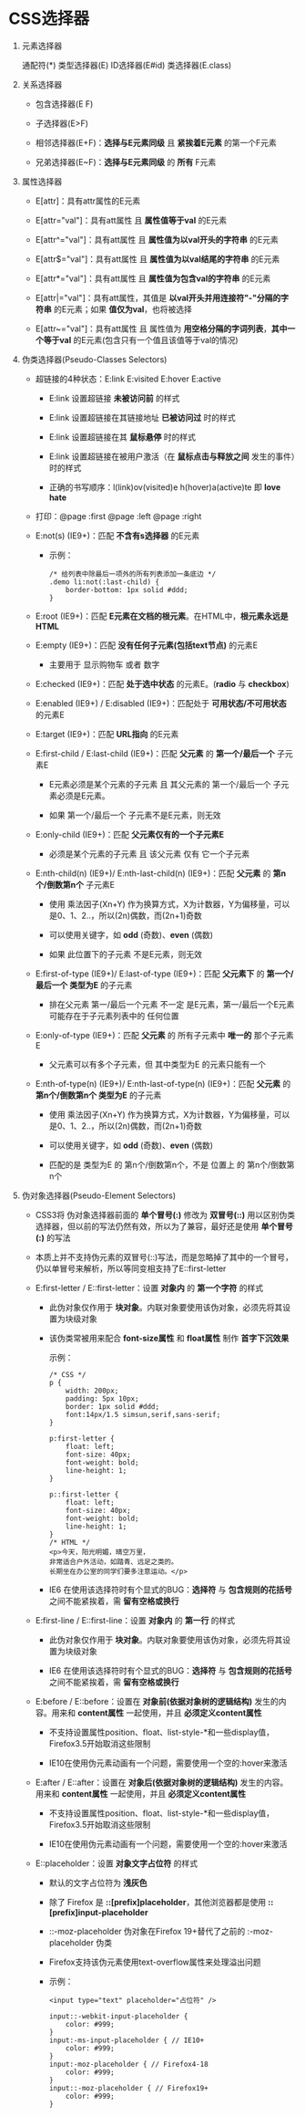 # CSS选择器

1. 元素选择器

    通配符(*) 类型选择器(E) ID选择器(E#id) 类选择器(E.class)

2. 关系选择器

    + 包含选择器(E F)
    
    + 子选择器(E>F)

    + 相邻选择器(E+F)：**选择与E元素同级** 且 **紧挨着E元素** 的第一个F元素

    + 兄弟选择器(E~F)：**选择与E元素同级** 的 **所有** F元素

3. 属性选择器

    + E[attr]：具有attr属性的E元素

    + E[attr="val"]：具有att属性 且 **属性值等于val** 的E元素

    + E[attr^="val"]：具有att属性 且 **属性值为以val开头的字符串** 的E元素

    + E[attr$="val"]：具有att属性 且 **属性值为以val结尾的字符串** 的E元素

    + E[attr*="val"]：具有att属性 且 **属性值为包含val的字符串** 的E元素

    + E[attr|="val"]：具有att属性，其值是 **以val开头并用连接符"-"分隔的字符串** 的E元素；如果 **值仅为val**，也将被选择

    + E[attr~="val"]：具有att属性 且 属性值为 **用空格分隔的字词列表**，**其中一个等于val** 的E元素(包含只有一个值且该值等于val的情况)

4. 伪类选择器(Pseudo-Classes Selectors)

    + 超链接的4种状态：E:link E:visited E:hover E:active

        - E:link 设置超链接 **未被访问前** 的样式

        - E:link 设置超链接在其链接地址 **已被访问过** 时的样式

        - E:link 设置超链接在其 **鼠标悬停** 时的样式

        - E:link 设置超链接在被用户激活（在 **鼠标点击与释放之间** 发生的事件）时的样式

        - 正确的书写顺序：l(link)ov(visited)e  h(hover)a(active)te 即 **love hate**
    
    + 打印：@page :first @page :left @page :right

    + E:not(s) (IE9+)：匹配 **不含有s选择器** 的E元素

        - 示例：

            ```
            /* 给列表中除最后一项外的所有列表添加一条底边 */
            .demo li:not(:last-child) {
                border-bottom: 1px solid #ddd;
            }
            ```

    + E:root (IE9+)：匹配 **E元素在文档的根元素**。在HTML中，**根元素永远是HTML**

    + E:empty (IE9+)：匹配 **没有任何子元素(包括text节点)** 的元素E

        - 主要用于 显示购物车 或者 数字
    
    + E:checked (IE9+)：匹配 **处于选中状态** 的元素E。(**radio** 与 **checkbox**)

    + E:enabled (IE9+) / E:disabled (IE9+)：匹配处于 **可用状态/不可用状态** 的元素E

    + E:target (IE9+)：匹配 **URL指向** 的E元素

    + E:first-child / E:last-child (IE9+)：匹配 **父元素** 的 **第一个/最后一个** 子元素E

       - E元素必须是某个元素的子元素 且 其父元素的 第一个/最后一个 子元素必须是E元素。

       - 如果 第一个/最后一个 子元素不是E元素，则无效

    + E:only-child (IE9+)：匹配 **父元素仅有的一个子元素E**
        
        - 必须是某个元素的子元素 且 该父元素 仅有 它一个子元素
    
    + E:nth-child(n) (IE9+)/ E:nth-last-child(n) (IE9+)：匹配 **父元素** 的 **第n个/倒数第n个** 子元素E

        - 使用 乘法因子(Xn+Y) 作为换算方式，X为计数器，Y为偏移量，可以是0、1、2..，所以(2n)偶数，而(2n+1)奇数

        - 可以使用关键字，如 **odd** (奇数)、**even** (偶数)

        - 如果 此位置下的子元素 不是E元素，则无效

    + E:first-of-type (IE9+)/ E:last-of-type (IE9+)：匹配 **父元素下** 的 **第一个/最后一个 类型为E** 的子元素

        - 排在父元素 第一/最后一个元素 不一定 是E元素，第一/最后一个E元素 可能存在于子元素列表中的 任何位置

    + E:only-of-type (IE9+)：匹配 **父元素** 的 所有子元素中 **唯一的** 那个子元素E

        - 父元素可以有多个子元素，但 其中类型为E 的元素只能有一个
    
    + E:nth-of-type(n) (IE9+)/ E:nth-last-of-type(n) (IE9+)：匹配 **父元素** 的 **第n个/倒数第n个 类型为E** 的子元素

        - 使用 乘法因子(Xn+Y) 作为换算方式，X为计数器，Y为偏移量，可以是0、1、2..，所以(2n)偶数，而(2n+1)奇数

        - 可以使用关键字，如 **odd** (奇数)、**even** (偶数)

        - 匹配的是 类型为E 的 第n个/倒数第n个，不是 位置上 的 第n个/倒数第n个

5. 伪对象选择器(Pseudo-Element Selectors) 

    + CSS3将 伪对象选择器前面的 **单个冒号(:)** 修改为 **双冒号(::)** 用以区别伪类选择器，但以前的写法仍然有效，所以为了兼容，最好还是使用 **单个冒号(:)** 的写法

    + 本质上并不支持伪元素的双冒号(::)写法，而是忽略掉了其中的一个冒号，仍以单冒号来解析，所以等同变相支持了E::first-letter

    + E:first-letter / E::first-letter：设置 **对象内** 的 **第一个字符** 的样式

        - 此伪对象仅作用于 **块对象**。内联对象要使用该伪对象，必须先将其设置为块级对象

        - 该伪类常被用来配合 **font-size属性** 和 **float属性** 制作 **首字下沉效果**

            示例：

            ```
            /* CSS */
            p {
                width: 200px;
                padding: 5px 10px;
                border: 1px solid #ddd;
                font:14px/1.5 simsun,serif,sans-serif;
            }

            p:first-letter {
                float: left;
                font-size: 40px;
                font-weight: bold;
                line-height: 1;
            }

            p::first-letter {
                float: left;
                font-size: 40px;
                font-weight: bold;
                line-height: 1;
            }
            /* HTML */
            <p>今天，阳光明媚，晴空万里，
            非常适合户外活动，如踏青、远足之类的。
            长期坐在办公室的同学们要多注意运动。</p>
            ```

        - IE6 在使用该选择符时有个显式的BUG：**选择符** 与 **包含规则的花括号** 之间不能紧挨着，需 **留有空格或换行**
    
    + E:first-line / E::first-line：设置 **对象内** 的 **第一行** 的样式

        - 此伪对象仅作用于 **块对象**。内联对象要使用该伪对象，必须先将其设置为块级对象

        - IE6 在使用该选择符时有个显式的BUG：**选择符** 与 **包含规则的花括号** 之间不能紧挨着，需 **留有空格或换行**

    + E:before / E::before：设置在 **对象前(依据对象树的逻辑结构)** 发生的内容。用来和 **content属性** 一起使用，并且 **必须定义content属性**

        - 不支持设置属性position、float、list-style-*和一些display值，Firefox3.5开始取消这些限制

        - IE10在使用伪元素动画有一个问题，需要使用一个空的:hover来激活

    + E:after / E::after：设置在 **对象后(依据对象树的逻辑结构)** 发生的内容。用来和 **content属性** 一起使用，并且 **必须定义content属性**

        - 不支持设置属性position、float、list-style-*和一些display值，Firefox3.5开始取消这些限制

        - IE10在使用伪元素动画有一个问题，需要使用一个空的:hover来激活

    + E::placeholder：设置 **对象文字占位符** 的样式

        - 默认的文字占位符为 **浅灰色**

        - 除了 Firefox 是 **::[prefix]placeholder**，其他浏览器都是使用 **::[prefix]input-placeholder**

        - ::-moz-placeholder 伪对象在Firefox 19+替代了之前的 :-moz-placeholder 伪类

        - Firefox支持该伪元素使用text-overflow属性来处理溢出问题

        - 示例：

            ```
            <input type="text" placeholder="占位符" />

            input::-webkit-input-placeholder {
                color: #999;
            }
            input:-ms-input-placeholder { // IE10+
                color: #999;
            }
            input:-moz-placeholder { // Firefox4-18
                color: #999;
            }
            input::-moz-placeholder { // Firefox19+
                color: #999;
            }
            ```